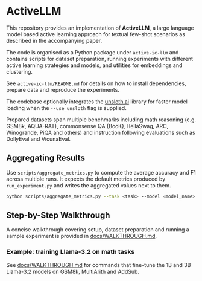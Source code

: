# ActiveLLM

This repository provides an implementation of **ActiveLLM**, a large language model based active learning approach for textual few-shot scenarios as described in the accompanying paper.

The code is organised as a Python package under `active-ic-llm` and contains scripts for dataset preparation, running experiments with different active learning strategies and models, and utilities for embeddings and clustering.

See `active-ic-llm/README.md` for details on how to install dependencies, prepare data and reproduce the experiments.

The codebase optionally integrates the [unsloth.ai](https://www.unsloth.ai) library
for faster model loading when the `--use_unsloth` flag is supplied.

Prepared datasets span multiple benchmarks including math reasoning
(e.g. GSM8k, AQUA-RAT), commonsense QA (BoolQ, HellaSwag, ARC, Winogrande, PiQA
and others) and instruction following evaluations such as DollyEval and VicunaEval.

## Aggregating Results

Use `scripts/aggregate_metrics.py` to compute the average accuracy and F1 across multiple runs. It expects the default metrics produced by `run_experiment.py` and writes the aggregated values next to them.

```bash
python scripts/aggregate_metrics.py --task <task> --model <model_name> --al_method <strategy>
```

## Step-by-Step Walkthrough

A concise walkthrough covering setup, dataset preparation and running a sample experiment is provided in [docs/WALKTHROUGH.md](docs/WALKTHROUGH.md).

### Example: training Llama-3.2 on math tasks

See [docs/WALKTHROUGH.md](docs/WALKTHROUGH.md#6-training-llama-3-2-models-on-math-benchmarks) for commands that fine-tune the 1B and 3B Llama-3.2 models on GSM8k, MultiArith and AddSub.
